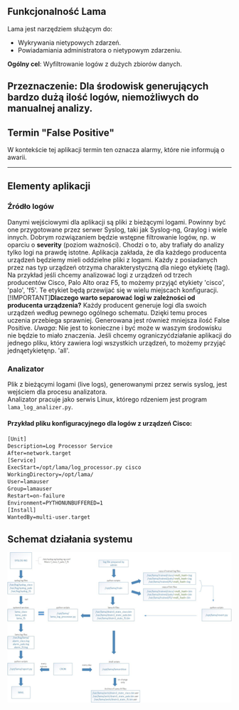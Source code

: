 ## Funkcjonalność Lama
Lama jest narzędziem służącym do:
- Wykrywania nietypowych zdarzeń.
- Powiadamiania administratora o nietypowym zdarzeniu.

**Ogólny cel**: Wyfiltrowanie logów z dużych zbiorów danych.

**Przeznaczenie**: Dla środowisk generujących bardzo dużą ilość logów, niemożliwych do manualnej analizy.
---
## Termin "False Positive"
W kontekście tej aplikacji termin ten oznacza alarmy, które nie informują o awarii.

---

## Elementy aplikacji

### Źródło logów
Danymi wejściowymi dla aplikacji są pliki z bieżącymi logami. Powinny być one przygotowane przez serwer Syslog, taki jak Syslog-ng, Graylog i wiele innych. Dobrym rozwiązaniem będzie wstępne filtrowanie logów, np. w oparciu o **severity** (poziom ważności). Chodzi o to, aby trafiały do analizy tylko logi na prawdę istotne. Aplikacja zakłada, że dla każdego producenta urządzeń będziemy mieli oddzielne pliki z logami. Każdy z posiadanych przez nas typ urządzeń otrzyma charakterystyczną dla niego etykietę (tag). Na przykład jeśli chcemy analizować logi z urządzeń od trzech producentów Cisco, Palo Alto oraz F5, to możemy przyjąć etykiety 'cisco', 'palo', 'f5'. Te etykiet będą przewijać się w wielu miejscach konfiguracji.
[!IMPORTANT]**Dlaczego warto separować logi w zależności od producenta urządzenia?**
Każdy producent generuje logi dla swoich urządzeń według pewnego ogólnego schematu. Dzięki temu proces uczenia przebiega sprawniej. Generowana jest również mniejsza ilość False Positive.
*Uwaga*: Nie jest to konieczne i być może w waszym środowisku nie będzie to miało znaczenia. Jeśli chcemy ograniczyćdziałanie aplikacji do jednego pliku, który zawiera logi wszystkich urządzeń, to możemy przyjąć jednąetykietęnp. 'all'.

### Analizator
Plik z bieżącymi logami (live logs), generowanymi przez serwis syslog, jest wejściem dla procesu analizatora.  
Analizator pracuje jako serwis Linux, którego rdzeniem jest program `lama_log_analizer.py`. 

#### Przykład pliku konfiguracyjnego dla logów z urządzeń Cisco:
```plaintext
[Unit]
Description=Log Processor Service
After=network.target
[Service]
ExecStart=/opt/lama/log_processor.py cisco
WorkingDirectory=/opt/lama/
User=lamauser
Group=lamauser
Restart=on-failure
Environment=PYTHONUNBUFFERED=1
[Install]
WantedBy=multi-user.target
```
## Schemat działania systemu
![Alt Text](schema.jpg)
